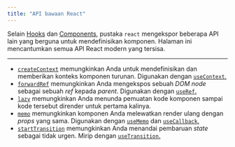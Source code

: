 ```yaml
---
title: "API bawaan React"
---
```


<Intro>

Selain [Hooks](/reference/react) dan [Components](/reference/react/components), pustaka `react` mengekspor beberapa API lain yang berguna untuk mendefinisikan komponen. Halaman ini mencantumkan semua API React modern yang tersisa.

</Intro>

---

* [`createContext`](/reference/react/createContext) memungkinkan Anda untuk mendefinisikan dan memberikan konteks komponen turunan. Digunakan dengan [`useContext`.](/reference/react/useContext)
* [`forwardRef`](/reference/react/forwardRef) memungkinkan Anda mengekspos sebuah *DOM node* sebagai sebuah *ref* kepada *parent*. Digunakan dengan [`useRef`.](/reference/react/useRef)
* [`lazy`](/reference/react/lazy) memungkinkan Anda menunda pemuatan kode komponen sampai kode tersebut dirender untuk pertama kalinya.
* [`memo`](/reference/react/memo) memungkinkan komponen Anda melewatkan render ulang dengan *props* yang sama. Digunakan dengan [`useMemo`](/reference/react/useMemo) dan [`useCallback`.](/reference/react/useCallback)
* [`startTransition`](/reference/react/startTransition) memungkinkan Anda menandai pembaruan *state* sebagai tidak urgen. Mirip dengan [`useTransition`.](/reference/react/useTransition)
